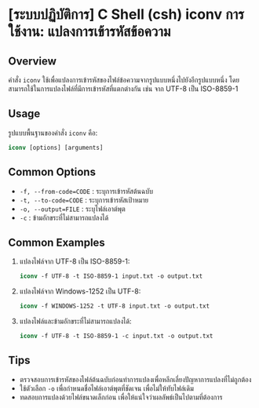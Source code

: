 # [ระบบปฏิบัติการ] C Shell (csh) iconv การใช้งาน: แปลงการเข้ารหัสข้อความ

## Overview
คำสั่ง `iconv` ใช้เพื่อแปลงการเข้ารหัสของไฟล์ข้อความจากรูปแบบหนึ่งไปยังอีกรูปแบบหนึ่ง โดยสามารถใช้ในการแปลงไฟล์ที่มีการเข้ารหัสที่แตกต่างกัน เช่น จาก UTF-8 เป็น ISO-8859-1

## Usage
รูปแบบพื้นฐานของคำสั่ง `iconv` คือ:

```csh
iconv [options] [arguments]
```

## Common Options
- `-f, --from-code=CODE` : ระบุการเข้ารหัสต้นฉบับ
- `-t, --to-code=CODE` : ระบุการเข้ารหัสเป้าหมาย
- `-o, --output=FILE` : ระบุไฟล์เอาต์พุต
- `-c` : ข้ามอักขระที่ไม่สามารถแปลงได้

## Common Examples
1. แปลงไฟล์จาก UTF-8 เป็น ISO-8859-1:
   ```csh
   iconv -f UTF-8 -t ISO-8859-1 input.txt -o output.txt
   ```

2. แปลงไฟล์จาก Windows-1252 เป็น UTF-8:
   ```csh
   iconv -f WINDOWS-1252 -t UTF-8 input.txt -o output.txt
   ```

3. แปลงไฟล์และข้ามอักขระที่ไม่สามารถแปลงได้:
   ```csh
   iconv -f UTF-8 -t ISO-8859-1 -c input.txt -o output.txt
   ```

## Tips
- ตรวจสอบการเข้ารหัสของไฟล์ต้นฉบับก่อนทำการแปลงเพื่อหลีกเลี่ยงปัญหาการแปลงที่ไม่ถูกต้อง
- ใช้ตัวเลือก `-o` เพื่อกำหนดชื่อไฟล์เอาต์พุตที่ชัดเจน เพื่อไม่ให้ทับไฟล์เดิม
- ทดสอบการแปลงด้วยไฟล์ขนาดเล็กก่อน เพื่อให้แน่ใจว่าผลลัพธ์เป็นไปตามที่ต้องการ